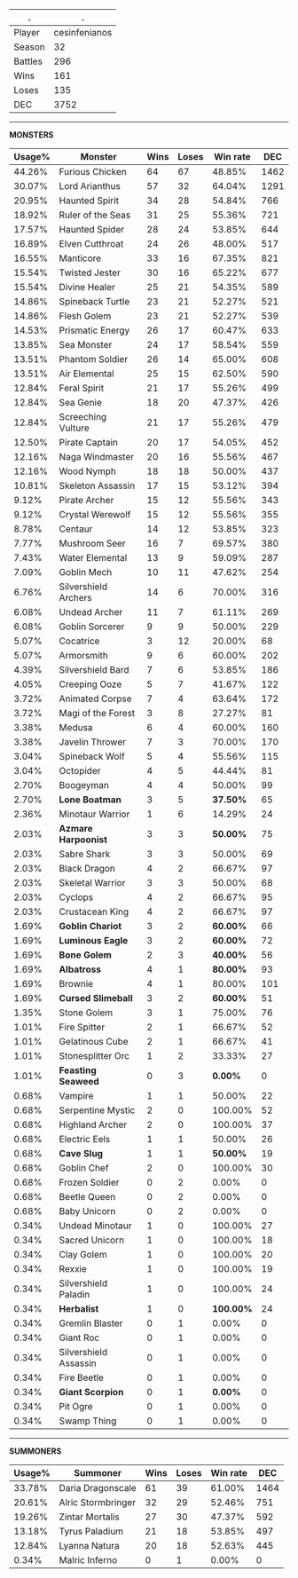 .|.
|-|-
Player|cesinfenianos
Season|32
Battles|296
Wins|161
Loses|135
DEC|3752

---
**MONSTERS**

Usage%|Monster|Wins|Loses|Win rate|DEC|
-|-|-|-|-|-|
44.26%|Furious Chicken|64|67|48.85%|1462|
30.07%|Lord Arianthus|57|32|64.04%|1291|
20.95%|Haunted Spirit|34|28|54.84%|766|
18.92%|Ruler of the Seas|31|25|55.36%|721|
17.57%|Haunted Spider|28|24|53.85%|644|
16.89%|Elven Cutthroat|24|26|48.00%|517|
16.55%|Manticore|33|16|67.35%|821|
15.54%|Twisted Jester|30|16|65.22%|677|
15.54%|Divine Healer|25|21|54.35%|589|
14.86%|Spineback Turtle|23|21|52.27%|521|
14.86%|Flesh Golem|23|21|52.27%|539|
14.53%|Prismatic Energy|26|17|60.47%|633|
13.85%|Sea Monster|24|17|58.54%|559|
13.51%|Phantom Soldier|26|14|65.00%|608|
13.51%|Air Elemental|25|15|62.50%|590|
12.84%|Feral Spirit|21|17|55.26%|499|
12.84%|Sea Genie|18|20|47.37%|426|
12.84%|Screeching Vulture|21|17|55.26%|479|
12.50%|Pirate Captain|20|17|54.05%|452|
12.16%|Naga Windmaster|20|16|55.56%|467|
12.16%|Wood Nymph|18|18|50.00%|437|
10.81%|Skeleton Assassin|17|15|53.12%|394|
9.12%|Pirate Archer|15|12|55.56%|343|
9.12%|Crystal Werewolf|15|12|55.56%|355|
8.78%|Centaur|14|12|53.85%|323|
7.77%|Mushroom Seer|16|7|69.57%|380|
7.43%|Water Elemental|13|9|59.09%|287|
7.09%|Goblin Mech|10|11|47.62%|254|
6.76%|Silvershield Archers|14|6|70.00%|316|
6.08%|Undead Archer|11|7|61.11%|269|
6.08%|Goblin Sorcerer|9|9|50.00%|229|
5.07%|Cocatrice|3|12|20.00%|68|
5.07%|Armorsmith|9|6|60.00%|202|
4.39%|Silvershield Bard|7|6|53.85%|186|
4.05%|Creeping Ooze|5|7|41.67%|122|
3.72%|Animated Corpse|7|4|63.64%|172|
3.72%|Magi of the Forest|3|8|27.27%|81|
3.38%|Medusa|6|4|60.00%|160|
3.38%|Javelin Thrower|7|3|70.00%|170|
3.04%|Spineback Wolf|5|4|55.56%|115|
3.04%|Octopider|4|5|44.44%|81|
2.70%|Boogeyman|4|4|50.00%|99|
2.70%|**Lone Boatman**|3|5|**37.50%**|65|
2.36%|Minotaur Warrior|1|6|14.29%|24|
2.03%|**Azmare Harpoonist**|3|3|**50.00%**|75|
2.03%|Sabre Shark|3|3|50.00%|69|
2.03%|Black Dragon|4|2|66.67%|97|
2.03%|Skeletal Warrior|3|3|50.00%|68|
2.03%|Cyclops|4|2|66.67%|95|
2.03%|Crustacean King|4|2|66.67%|97|
1.69%|**Goblin Chariot**|3|2|**60.00%**|66|
1.69%|**Luminous Eagle**|3|2|**60.00%**|72|
1.69%|**Bone Golem**|2|3|**40.00%**|56|
1.69%|**Albatross**|4|1|**80.00%**|93|
1.69%|Brownie|4|1|80.00%|101|
1.69%|**Cursed Slimeball**|3|2|**60.00%**|51|
1.35%|Stone Golem|3|1|75.00%|76|
1.01%|Fire Spitter|2|1|66.67%|52|
1.01%|Gelatinous Cube|2|1|66.67%|41|
1.01%|Stonesplitter Orc|1|2|33.33%|27|
1.01%|**Feasting Seaweed**|0|3|**0.00%**|0|
0.68%|Vampire|1|1|50.00%|22|
0.68%|Serpentine Mystic|2|0|100.00%|52|
0.68%|Highland Archer|2|0|100.00%|37|
0.68%|Electric Eels|1|1|50.00%|26|
0.68%|**Cave Slug**|1|1|**50.00%**|19|
0.68%|Goblin Chef|2|0|100.00%|30|
0.68%|Frozen Soldier|0|2|0.00%|0|
0.68%|Beetle Queen|0|2|0.00%|0|
0.68%|Baby Unicorn|0|2|0.00%|0|
0.34%|Undead Minotaur|1|0|100.00%|27|
0.34%|Sacred Unicorn|1|0|100.00%|18|
0.34%|Clay Golem|1|0|100.00%|20|
0.34%|Rexxie|1|0|100.00%|19|
0.34%|Silvershield Paladin|1|0|100.00%|24|
0.34%|**Herbalist**|1|0|**100.00%**|24|
0.34%|Gremlin Blaster|0|1|0.00%|0|
0.34%|Giant Roc|0|1|0.00%|0|
0.34%|Silvershield Assassin|0|1|0.00%|0|
0.34%|Fire Beetle|0|1|0.00%|0|
0.34%|**Giant Scorpion**|0|1|**0.00%**|0|
0.34%|Pit Ogre|0|1|0.00%|0|
0.34%|Swamp Thing|0|1|0.00%|0|

---
**SUMMONERS**

Usage%|Summoner|Wins|Loses|Win rate|DEC|
-|-|-|-|-|-|
33.78%|Daria Dragonscale|61|39|61.00%|1464|
20.61%|Alric Stormbringer|32|29|52.46%|751|
19.26%|Zintar Mortalis|27|30|47.37%|592|
13.18%|Tyrus Paladium|21|18|53.85%|497|
12.84%|Lyanna Natura|20|18|52.63%|445|
0.34%|Malric Inferno|0|1|0.00%|0|
